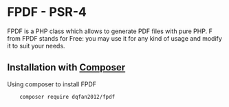 # FPDF - PSR-4

FPDF is a PHP class which allows to generate PDF files with pure PHP. F from FPDF stands for Free: you may use it for any kind of usage and modify it to suit your needs.

## Installation with [Composer](https://packagist.org/packages/dqfan2012/fpdf)

Using composer to install FPDF

```
    composer require dqfan2012/fpdf
```